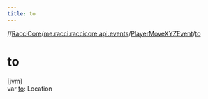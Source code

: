 ```yaml
---
title: to
---
```

//[RacciCore](../../../index.html)/[me.racci.raccicore.api.events](../index.html)/[PlayerMoveXYZEvent](index.html)/[to](to.html)



# to



[jvm]\
var [to](to.html): Location




